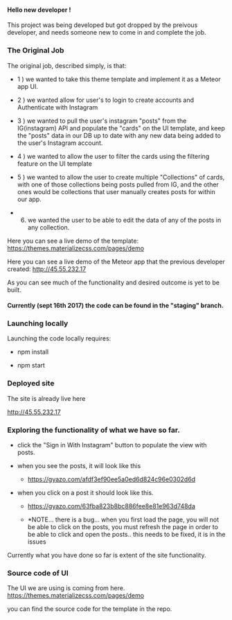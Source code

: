 #### Hello new developer ! 

This project was being developed but got dropped by the preivous developer, and needs someone new to come in and complete the job.

### The Original Job
The original job, described simply, is that:
- 1 ) we wanted to take this theme template and implement it as a Meteor app UI.

- 2 ) we wanted allow for user's to login to create accounts and Authenticate with Instagram 

- 3 ) we wanted to pull the user's instagram "posts" from the IG(instagram) API and populate the "cards"  on the UI template, and keep the "posts" data in our DB up to date with any new data being added to the user's Instagram account.  

- 4 ) we wanted to allow the user to filter the cards using the filtering feature on the UI template 

- 5 ) we wanted to allow the user to create multiple "Collections" of cards, with one of those collections being posts pulled from IG, and the other ones would be collections that user manually creates posts for within our app. 

- 6) we wanted the user to be able to edit the data of any of the posts in any collection.

Here you can see a live demo of the template: https://themes.materializecss.com/pages/demo

Here you can see a live demo of the Meteor app that the previous developer created: http://45.55.232.17

As you can see much of the functionality and desired outcome is yet to be built. 


#### Currently (sept 16th 2017) the code can be found in the "staging" branch.

### Launching locally
Launching the code locally requires:

 - npm install 

 - npm start 


### Deployed site 
The site is already live here 

http://45.55.232.17

### Exploring the functionality of what we have so far. 
- click the "Sign in With Instagram" button to populate the view with posts.

- when you see the posts, it will look like this
  - https://gyazo.com/afdf3ef90ee5a0ed6d824c96e0302d6d

- when you click on a post it should look like this.
  - https://gyazo.com/63fba823b8bc886fee8e81e963d748da

  - *NOTE... there is a bug... when you first load the page, you will not be able to click on the posts, you must refresh the page in order to be able to click and open the posts.. this needs to be fixed, it is in the issues

Currently what you have done so far is extent of the site functionality.

### Source code of UI 
The UI we are using is coming from here. 
https://themes.materializecss.com/pages/demo

you can find the source code for the template in the repo. 


